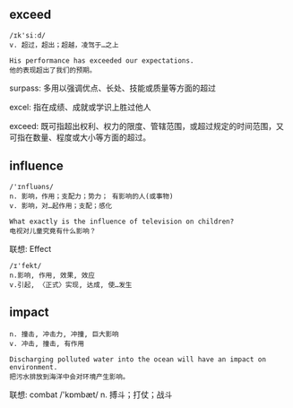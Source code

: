 ## exceed
```
/ɪk'siːd/
v. 超过，超出；超越，凌驾于…之上

His performance has exceeded our expectations.
他的表现超出了我们的预期。
```

surpass: 多用以强调优点、长处、技能或质量等方面的超过

excel: 指在成绩、成就或学识上胜过他人

exceed: 既可指超出权利、权力的限度、管辖范围，或超过规定的时间范围，又可指在数量、程度或大小等方面的超过。

## influence
```
/'ɪnfluəns/
n. 影响，作用；支配力；势力； 有影响的人(或事物)
v. 影响，对…起作用；支配；感化

What exactly is the influence of television on children?
电视对儿童究竟有什么影响？
```

联想: Effect
```
/ɪ'fekt/
n.影响, 作用, 效果, 效应
v.引起, 〈正式〉实现, 达成, 使…发生
```

## impact
```
n. 撞击, 冲击力, 冲撞, 巨大影响
v. 冲击, 撞击, 有作用

Discharging polluted water into the ocean will have an impact on environment.
把污水排放到海洋中会对环境产生影响。
```

联想: combat /'kɒmbæt/ n. 搏斗；打仗；战斗